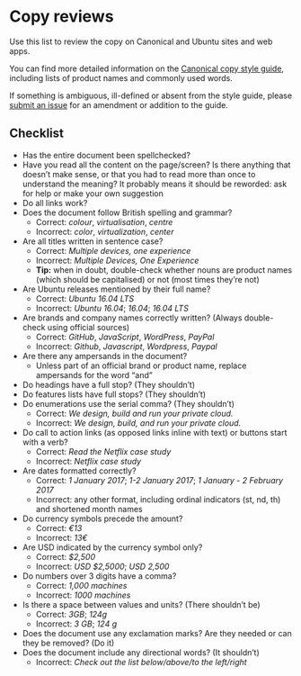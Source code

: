 # Copy reviews

Use this list to review the copy on Canonical and Ubuntu sites and web apps.

You can find more detailed information on the [Canonical copy style guide](https://wiki.canonical.com/Marketing/Style_guide), including lists of product names and commonly used words.

If something is ambiguous, ill-defined or absent from the style guide, please [submit an issue](https://github.com/ubuntudesign/style-guides/issues/new) for an amendment or addition to the guide.

## Checklist

- Has the entire document been spellchecked?
- Have you read all the content on the page/screen? Is there anything that doesn’t make sense, or that you had to read more than once to understand the meaning? It probably means it should be reworded: ask for help or make your own suggestion
- Do all links work?
- Does the document follow British spelling and grammar?
	- Correct: _colour_, _virtualisation_, _centre_
	- Incorrect: _color_, _virtualization_, _center_
- Are all titles written in sentence case?
	- Correct: _Multiple devices, one experience_
	- Incorrect: _Multiple Devices, One Experience_
	- **Tip:** when in doubt, double-check whether nouns are product names (which should be capitalised) or not (most times they’re not)
-  Are Ubuntu releases mentioned by their full name?
	- Correct: _Ubuntu 16.04 LTS_
	- Incorrect: _Ubuntu 16.04_; _16.04_; _16.04 LTS_
- Are brands and company names correctly written? (Always double-check using official sources)
	- Correct: _GitHub_, _JavaScript_, _WordPress_, _PayPal_
	- Incorrect: _Github_, _Javascript_, _Wordpress_, _Paypal_ 
- Are there any ampersands in the document? 
	- Unless part of an official brand or product name, replace ampersands for the word “and”
- Do headings have a full stop? (They shouldn’t)
- Do features lists have full stops? (They shouldn’t)
- Do enumerations use the serial comma? (They shouldn’t)
	- Correct: _We design, build and run your private cloud._
	- Incorrect: _We design, build, and run your private cloud._
- Do call to action links (as opposed links inline with text) or buttons start with a verb?
	- Correct: _Read the Netflix case study_
	- Incorrect: _Netflix case study_
- Are dates formatted correctly?
	- Correct: _1 January 2017_; _1-2 January 2017_; _1 January - 2 February 2017_
	- Incorrect: any other format, including ordinal indicators (st, nd, th) and shortened month names
- Do currency symbols precede the amount?
	- Correct: _€13_
	- Incorrect: _13€_
- Are USD indicated by the currency symbol only?
	- Correct: _$2,500_
	- Incorrect: _USD $2,5000_; _USD 2,500_
- Do numbers over 3 digits have a comma?
	- Correct: _1,000 machines_
	- Incorrect: _1000 machines_
- Is there a space between values and units? (There shouldn’t be)
	- Correct: _3GB_; _124g_
	- Incorrect: _3 GB_; _124 g_
- Does the document use any exclamation marks? Are they needed or can they be removed? (Do it)
- Does the document include any directional words? (It shouldn’t)
	- Incorrect: _Check out the list below/above/to the left/right_



